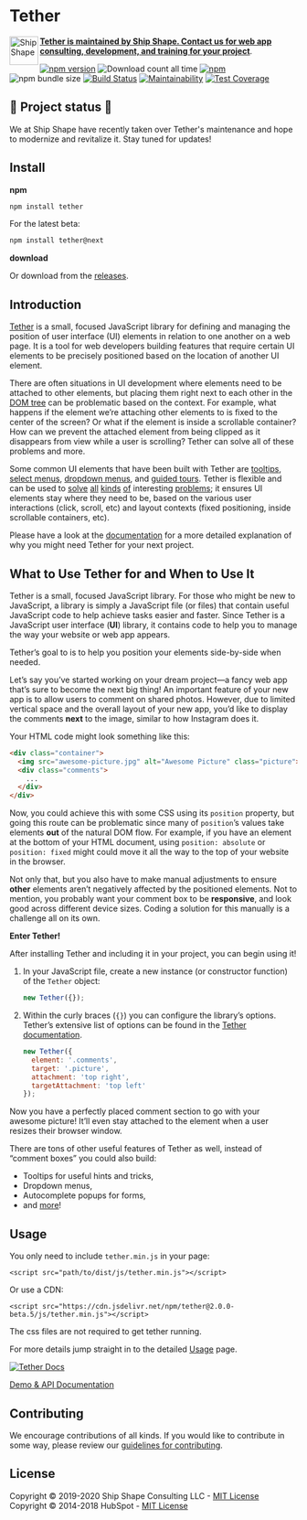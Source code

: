 # Tether

<div>
  <a href="https://shipshape.io">
    <img align="left" src="http://i.imgur.com/DWHQjA5.png" alt="Ship Shape" width="50" height="50"/>
  </a>
 
  **[Tether is maintained by Ship Shape. Contact us for web app consulting, development, and training for your project](https://shipshape.io/services/app-development/)**.
</div>  

[![npm version](https://badge.fury.io/js/tether.svg)](http://badge.fury.io/js/tether)
![Download count all time](https://img.shields.io/npm/dt/tether.svg)
[![npm](https://img.shields.io/npm/dm/tether.svg)]()
![npm bundle size](https://img.shields.io/bundlephobia/minzip/tether.svg)
[![Build Status](https://travis-ci.com/shipshapecode/tether.svg?branch=master)](https://travis-ci.com/shipshapecode/tether)
[![Maintainability](https://api.codeclimate.com/v1/badges/57016ae28b99490eac30/maintainability)](https://codeclimate.com/github/shipshapecode/tether/maintainability)
[![Test Coverage](https://api.codeclimate.com/v1/badges/57016ae28b99490eac30/test_coverage)](https://codeclimate.com/github/shipshapecode/tether/test_coverage)

## 🐙 Project status 🐙 

We at Ship Shape have recently taken over Tether's maintenance and hope to modernize and revitalize it. Stay tuned for updates!

## Install

__npm__
```sh
npm install tether
```

For the latest beta:

```sh
npm install tether@next
```

__download__

Or download from the [releases](https://github.com/shipshapecode/tether/releases).

## Introduction

[Tether](http://tether.io/) is a small, focused JavaScript library for defining and managing the position of user interface (UI) elements in relation to one another on a web page. It is a tool for web developers building features that require certain UI elements to be precisely positioned based on the location of another UI element.

There are often situations in UI development where elements need to be attached to other elements, but placing them right next to each other in the [DOM tree](https://en.wikipedia.org/wiki/Document_Object_Model) can be problematic based on the context. For example, what happens if the element we’re attaching other elements to is fixed to the center of the screen? Or what if the element is inside a scrollable container? How can we prevent the attached element from being clipped as it disappears from view while a user is scrolling? Tether can solve all of these problems and more.

Some common UI elements that have been built with Tether are [tooltips](http://github.hubspot.com/tooltip/docs/welcome), [select menus](http://github.hubspot.com/select/docs/welcome), [dropdown menus](http://github.hubspot.com/drop/docs/welcome), and [guided tours](http://github.hubspot.com/shepherd/docs/welcome). Tether is flexible and can be used to [solve](http://tether.io/examples/out-of-bounds/) [all](http://tether.io/examples/content-visible) [kinds](http://tether.io/examples/element-scroll) [of](http://tether.io/examples/enable-disable) interesting [problems](http://tether.io/examples/viewport); it ensures UI elements stay where they need to be, based on the various user interactions (click, scroll, etc) and layout contexts (fixed positioning, inside scrollable containers, etc).

Please have a look at the [documentation](http://tether.io/) for a more detailed explanation of why you might need Tether for your next project.

## What to Use Tether for and When to Use It

Tether is a small, focused JavaScript library. For those who might be new to JavaScript, a library is simply a JavaScript file (or files) that contain useful JavaScript code to help achieve tasks easier and faster. Since Tether is a JavaScript user interface (**UI**) library, it contains code to help you to manage the way your website or web app appears.

Tether’s goal to is to help you position your elements side-by-side when needed.

Let’s say you’ve started working on your dream project&mdash;a fancy web app that’s sure to become the next big thing! An important feature of your new app is to allow users to comment on shared photos. However, due to limited vertical space and the overall layout of your new app, you’d like to display the comments **next** to the image, similar to how Instagram does it.

Your HTML code might look something like this:

```html
<div class="container">
  <img src="awesome-picture.jpg" alt="Awesome Picture" class="picture">
  <div class="comments">
    ...
  </div>
</div>
```

Now, you could achieve this with some CSS using its `position` property, but going this route can be problematic since many of `position`’s values take elements **out** of the natural DOM flow. For example, if you have an element at the bottom of your HTML document, using `position: absolute` or `position: fixed` might could move it all the way to the top of your website in the browser.

Not only that, but you also have to make manual adjustments to ensure **other** elements aren’t negatively affected by the positioned elements. Not to mention, you probably want your comment box to be **responsive**, and look good across different device sizes. Coding a solution for this manually is a challenge all on its own.

**Enter Tether!**

After installing Tether and including it in your project, you can begin using it!

1. In your JavaScript file, create a new instance (or constructor function) of the `Tether` object:

    ```javascript
    new Tether({});
    ```

2. Within the curly braces (`{}`) you can configure the library’s options. Tether’s extensive list of options can be found in the [Tether documentation](http://tether.io/).

    ```javascript
    new Tether({
      element: '.comments',
      target: '.picture',
      attachment: 'top right',
      targetAttachment: 'top left'
    });
    ```

Now you have a perfectly placed comment section to go with your awesome picture! It’ll even stay attached to the element when a user resizes their browser window.

There are tons of other useful features of Tether as well, instead of “comment boxes” you could also build:

* Tooltips for useful hints and tricks,
* Dropdown menus,
* Autocomplete popups for forms,
* and [more](http://tether.io/examples/list_of_examples/)!

## Usage
You only need to include `tether.min.js` in your page:
```
<script src="path/to/dist/js/tether.min.js"></script>
```
Or use a CDN:
```
<script src="https://cdn.jsdelivr.net/npm/tether@2.0.0-beta.5/js/tether.min.js"></script>
```

The css files are not required to get tether running.

For more details jump straight in to the detailed [Usage](http://tether.io/#usage) page.

[![Tether Docs](http://i.imgur.com/YCx8cLr.png)](http://tether.io/#usage)

[Demo & API Documentation](http://tether.io/)

## Contributing

We encourage contributions of all kinds. If you would like to contribute in some way, please review our [guidelines for contributing](CONTRIBUTING.md).

## License
Copyright &copy; 2019-2020 Ship Shape Consulting LLC - [MIT License](LICENSE)
Copyright &copy; 2014-2018 HubSpot - [MIT License](LICENSE)
